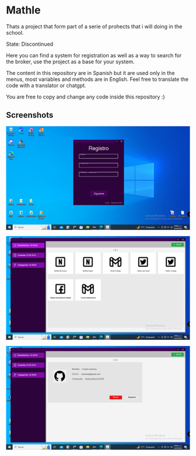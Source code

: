 
# Mathle

Thats a project that form part of a serie of prohects that i will doing in the school.

State: Discontinued

Here you can find a system for registration as well as a way to search for the broker, use the project as a base for your system.

The content in this repository are in Spanish but it are used only in the menus, most variables and methods are in English. Feel free to translate the code with a translator or chatgpt.

You are free to copy and change any code inside this repository :)


## Screenshots

![App Screenshot](https://raw.githubusercontent.com/NestorNey/passwordmanager_java/main/screenshots/captura1.PNG)

![App Screenshot](https://raw.githubusercontent.com/NestorNey/passwordmanager_java/main/screenshots/captura2.PNG)

![App Screenshot](https://raw.githubusercontent.com/NestorNey/passwordmanager_java/main/screenshots/captura3.PNG)
